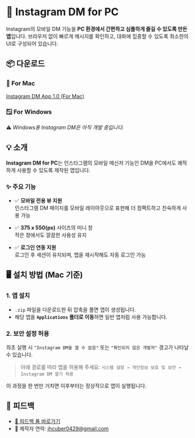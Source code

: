 # 📩 Instagram DM for PC

Instagram의 모바일 DM 기능을 **PC 환경에서 간편하고 심플하게 즐길 수 있도록 만든 앱**입니다. 브라우저 없이 빠르게 메시지를 확인하고, 대화에 집중할 수 있도록 최소한의 UI로 구성되어 있습니다.



## 📦 다운로드

### 🍎 For Mac  
[Instagram DM App 1.0 (For Mac)](https://github.com/J1XNK/Instagram-DM/releases)  

### 🪟 For Windows  
⚠️ *Windows용 Instagram DM은 아직 개발 중입니다.*



## 💡 소개

**Instagram DM for PC**는 인스타그램의 모바일 메신저 기능인 DM을 PC에서도 쾌적하게 사용할 수 있도록 제작된 앱입니다.

### ✨ 주요 기능
- ✅ **모바일 전용 뷰 지원**  
  인스타그램 DM 페이지를 모바일 레이아웃으로 표현해 더 컴팩트하고 친숙하게 사용 가능  

- ✅ **375 x 550(px)** 사이즈의 미니 창  
  작은 창에서도 깔끔한 사용성 유지  

- ✅ **로그인 연동 지원**  
  로그인 후 세션이 유지되며, 앱을 재시작해도 자동 로그인 가능
  

## 🖥 설치 방법 (Mac 기준)

### 1. 앱 설치
- `.zip` 파일을 다운로드한 뒤 압축을 풀면 앱이 생성됩니다.
- 해당 앱을 **`Applications` 폴더로 이동**하면 일반 앱처럼 사용 가능합니다.

### 2. 보안 설정 허용
최초 실행 시 `"Instagram DM을 열 수 없음"` 또는 `"확인되지 않은 개발자"` 경고가 나타날 수 있습니다.

> 아래 경로를 따라 앱을 허용해 주세요:
```시스템 설정 → 개인정보 보호 및 보안 → Instagram DM 열기 허용```
> 
이 과정을 한 번만 거치면 이후부터는 정상적으로 앱이 실행됩니다.



## 💬 피드백

- [📮 피드백 폼 바로가기](https://docs.google.com/forms/d/e/1FAIpQLSdv0tmYQNSR4tbLZvzmA1oSrrYZqxTfWa5oL0EDR2ZOsNCG1A/viewform?usp=send_form)
- 📧 제작자 연락: jhcuber0429@gmail.com
